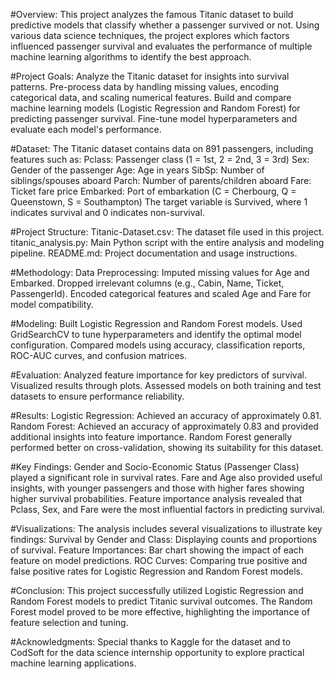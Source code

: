 #Overview: 
This project analyzes the famous Titanic dataset to build predictive models that classify whether a passenger survived or not. Using various data science techniques, 
the project explores which factors influenced passenger survival and evaluates the performance of multiple machine learning algorithms to identify the best approach.

#Project Goals: 
Analyze the Titanic dataset for insights into survival patterns.
Pre-process data by handling missing values, encoding categorical data, and scaling numerical features.
Build and compare machine learning models (Logistic Regression and Random Forest) for predicting passenger survival.
Fine-tune model hyperparameters and evaluate each model's performance.

#Dataset: 
The Titanic dataset contains data on 891 passengers, including features such as:
Pclass: Passenger class (1 = 1st, 2 = 2nd, 3 = 3rd)
Sex: Gender of the passenger
Age: Age in years
SibSp: Number of siblings/spouses aboard
Parch: Number of parents/children aboard
Fare: Ticket fare price
Embarked: Port of embarkation (C = Cherbourg, Q = Queenstown, S = Southampton)
The target variable is Survived, where 1 indicates survival and 0 indicates non-survival.


#Project Structure:
Titanic-Dataset.csv: The dataset file used in this project.
titanic_analysis.py: Main Python script with the entire analysis and modeling pipeline.
README.md: Project documentation and usage instructions.


#Methodology: 
Data Preprocessing:
Imputed missing values for Age and Embarked.
Dropped irrelevant columns (e.g., Cabin, Name, Ticket, PassengerId).
Encoded categorical features and scaled Age and Fare for model compatibility.


#Modeling:
Built Logistic Regression and Random Forest models.
Used GridSearchCV to tune hyperparameters and identify the optimal model configuration.
Compared models using accuracy, classification reports, ROC-AUC curves, and confusion matrices.


#Evaluation:
Analyzed feature importance for key predictors of survival.
Visualized results through plots.
Assessed models on both training and test datasets to ensure performance reliability.

#Results: 
Logistic Regression: Achieved an accuracy of approximately 0.81.
Random Forest: Achieved an accuracy of approximately 0.83 and provided additional insights into feature importance.
Random Forest generally performed better on cross-validation, showing its suitability for this dataset.

#Key Findings: 
Gender and Socio-Economic Status (Passenger Class) played a significant role in survival rates.
Fare and Age also provided useful insights, with younger passengers and those with higher fares showing higher survival probabilities.
Feature importance analysis revealed that Pclass, Sex, and Fare were the most influential factors in predicting survival.

#Visualizations: 
The analysis includes several visualizations to illustrate key findings:
Survival by Gender and Class: Displaying counts and proportions of survival.
Feature Importances: Bar chart showing the impact of each feature on model predictions.
ROC Curves: Comparing true positive and false positive rates for Logistic Regression and Random Forest models.

#Conclusion: 
This project successfully utilized Logistic Regression and Random Forest models to predict Titanic survival outcomes. 
The Random Forest model proved to be more effective, highlighting the importance of feature selection and tuning.

#Acknowledgments: 
Special thanks to Kaggle for the dataset and to CodSoft for the data science internship opportunity to explore practical machine learning applications.

